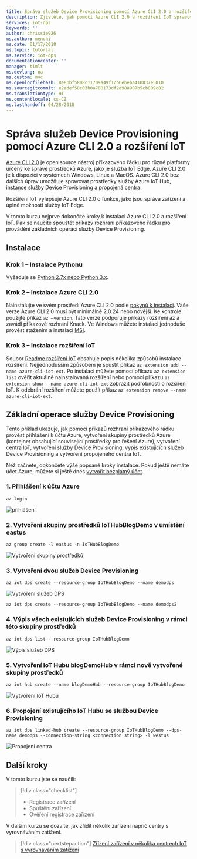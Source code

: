 ```yaml
---
title: Správa služeb Device Provisioning pomocí Azure CLI 2.0 a rozšíření IoT | Microsoft Docs
description: Zjistěte, jak pomocí Azure CLI 2.0 a rozšíření IoT spravovat služby Device Provisioning.
services: iot-dps
keywords: ''
author: chrissie926
ms.author: menchi
ms.date: 01/17/2018
ms.topic: tutorial
ms.service: iot-dps
documentationcenter: ''
manager: timlt
ms.devlang: na
ms.custom: mvc
ms.openlocfilehash: 8e8bbf5808c11709a49f1cb6ebeba410837e5810
ms.sourcegitcommit: e2adef58c03b0a780173df2d988907b5cb809c82
ms.translationtype: HT
ms.contentlocale: cs-CZ
ms.lasthandoff: 04/28/2018
---
```

# <a name="how-to-use-azure-cli-20-and-the-iot-extension-to-manage-device-provisioning-services"></a>Správa služeb Device Provisioning pomocí Azure CLI 2.0 a rozšíření IoT

[Azure CLI 2.0](https://docs.microsoft.com/cli/azure?view=azure-cli-latest) je open source nástroj příkazového řádku pro různé platformy určený ke správě prostředků Azure, jako je služba IoT Edge. Azure CLI 2.0 je k dispozici v systémech Windows, Linux a MacOS. Azure CLI 2.0 bez dalších úprav umožňuje spravovat prostředky služby Azure IoT Hub, instance služby Device Provisioning a propojená centra.

Rozšíření IoT vylepšuje Azure CLI 2.0 o funkce, jako jsou správa zařízení a úplné možnosti služby IoT Edge.

V tomto kurzu nejprve dokončíte kroky k instalaci Azure CLI 2.0 a rozšíření IoT. Pak se naučíte spouštět příkazy rozhraní příkazového řádku pro provádění základních operací služby Device Provisioning. 

## <a name="installation"></a>Instalace 

### <a name="step-1---install-python"></a>Krok 1 – Instalace Pythonu

Vyžaduje se [Python 2.7x nebo Python 3.x](https://www.python.org/downloads/).

### <a name="step-2---install-azure-cli-20"></a>Krok 2 – Instalace Azure CLI 2.0

Nainstalujte ve svém prostředí Azure CLI 2.0 podle [pokynů k instalaci](https://docs.microsoft.com/cli/azure/install-azure-cli?view=azure-cli-latest). Vaše verze Azure CLI 2.0 musí být minimálně 2.0.24 nebo novější. Ke kontrole použijte příkaz `az –version`. Tato verze podporuje příkazy rozšíření az a zavádí příkazové rozhraní Knack. Ve Windows můžete instalaci jednoduše provést stažením a instalací [MSI](https://aka.ms/InstallAzureCliWindows).

### <a name="step-3---install-iot-extension"></a>Krok 3 – Instalace rozšíření IoT

Soubor [Readme rozšíření IoT](https://github.com/Azure/azure-iot-cli-extension) obsahuje popis několika způsobů instalace rozšíření. Nejjednodušším způsobem je spustit příkaz `az extension add --name azure-cli-iot-ext`. Po instalaci můžete pomocí příkazu `az extension list` ověřit aktuálně nainstalovaná rozšíření nebo pomocí příkazu `az extension show --name azure-cli-iot-ext` zobrazit podrobnosti o rozšíření IoT. K odebrání rozšíření můžete použít příkaz `az extension remove --name azure-cli-iot-ext`.


## <a name="basic-device-provisioning-service-operations"></a>Základní operace služby Device Provisioning
Tento příklad ukazuje, jak pomocí příkazů rozhraní příkazového řádku provést přihlášení k účtu Azure, vytvoření skupiny prostředků Azure (kontejner obsahující související prostředky pro řešení Azure), vytvoření centra IoT, vytvoření služby Device Provisioning, výpis existujících služeb Device Provisioning a vytvoření propojeného centra IoT. 

Než začnete, dokončete výše popsané kroky instalace. Pokud ještě nemáte účet Azure, můžete si ještě dnes [vytvořit bezplatný účet](https://azure.microsoft.com/free/?v=17.39a). 


### <a name="1-log-in-to-the-azure-account"></a>1. Přihlášení k účtu Azure
  
    az login

![přihlášení][1]

### <a name="2-create-a-resource-group-iothubblogdemo-in-eastus"></a>2. Vytvoření skupiny prostředků IoTHubBlogDemo v umístění eastus

    az group create -l eastus -n IoTHubBlogDemo

![Vytvoření skupiny prostředků][2]


### <a name="3-create-two-device-provisioning-services"></a>3. Vytvoření dvou služeb Device Provisioning

    az iot dps create --resource-group IoTHubBlogDemo --name demodps

![Vytvoření služeb DPS][3]

    az iot dps create --resource-group IoTHubBlogDemo --name demodps2

### <a name="4-list-all-the-existing-device-provisioning-services-under-this-resource-group"></a>4. Výpis všech existujících služeb Device Provisioning v rámci této skupiny prostředků

    az iot dps list --resource-group IoTHubBlogDemo

![Výpis služeb DPS][4]


### <a name="5-create-an-iot-hub-blogdemohub-under-the-newly-created-resource-group"></a>5. Vytvoření IoT Hubu blogDemoHub v rámci nově vytvořené skupiny prostředků

    az iot hub create --name blogDemoHub --resource-group IoTHubBlogDemo

![Vytvoření IoT Hubu][5]

### <a name="6-link-one-existing-iot-hub-to-a-device-provisioning-service"></a>6. Propojení existujícího IoT Hubu se službou Device Provisioning

    az iot dps linked-hub create --resource-group IoTHubBlogDemo --dps-name demodps --connection-string <connection string> -l westus

![Propojení centra][5]

<!-- Images -->
[1]: ./media/how-to-manage-dps-with-cli/login.jpg
[2]: ./media/how-to-manage-dps-with-cli/create-resource-group.jpg
[3]: ./media/how-to-manage-dps-with-cli/create-dps.jpg
[4]: ./media/how-to-manage-dps-with-cli/list-dps.jpg
[5]: ./media/how-to-manage-dps-with-cli/create-hub.jpg
[6]: ./media/how-to-manage-dps-with-cli/link-hub.jpg


## <a name="next-steps"></a>Další kroky
V tomto kurzu jste se naučili:

> [!div class="checklist"]
> * Registrace zařízení
> * Spuštění zařízení
> * Ověření registrace zařízení

V dalším kurzu se dozvíte, jak zřídit několik zařízení napříč centry s vyrovnáváním zatížení. 

> [!div class="nextstepaction"]
> [Zřízení zařízení v několika centrech IoT s vyrovnáváním zatížení](./tutorial-provision-multiple-hubs.md)
